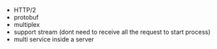 - HTTP/2 
- protobuf
- multiplex 
- support stream (dont need to receive all the request to start process)
- multi service inside a server 
